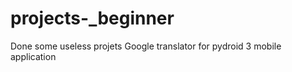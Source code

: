 # projects-_beginner
Done some useless projets 
Google translator for pydroid 3 mobile application 
